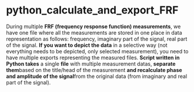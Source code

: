 # python_calculate_and_export_FRF

During multiple **FRF (frequency response function) measurements**, we have one file where all the measurements are stored in one place in data representation as follows: frequency, imaginary part of the signal, real part of the signal.
**If you want to depict the data** in a selective way (not everything needs to be depicted, only selected measurement), you need to have multiple exports representing the measured files.
**Script written in Python takes** a single **file** with multiple measurement datas, **separate them**based on the title/head of the measurement **and recalculate phase and amplitude of the signal**from the original data (from imaginary and real part of the signal).
